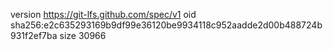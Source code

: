 version https://git-lfs.github.com/spec/v1
oid sha256:e2c635293169b9df99e36120be9934118c952aadde2d00b488724b931f2ef7ba
size 30966
